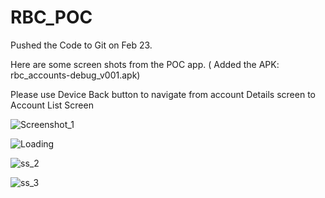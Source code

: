 # RBC_POC
Pushed the Code to Git on Feb 23.

Here are some screen shots from the POC app. ( Added the APK: rbc_accounts-debug_v001.apk)

Please use Device Back button to navigate from account Details screen to Account List Screen

![Screenshot_1](https://user-images.githubusercontent.com/70549776/155445388-d9b8489d-4b02-48f8-9f7d-cdbf88d478d5.png)


![Loading](https://user-images.githubusercontent.com/70549776/155445612-fe390d4e-d6bc-4b04-b1cb-6a5a590e8aa9.png)

![ss_2](https://user-images.githubusercontent.com/70549776/155445529-a5d0c1fa-ca31-44cb-bb7e-4f0d1c62879a.png)

![ss_3](https://user-images.githubusercontent.com/70549776/155445563-c77d2300-2b0e-4ea7-91ca-aabfbf903256.png)


